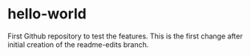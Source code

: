 # hello-world
First Github repository to test the features.
This is the first change after initial creation of the readme-edits branch.
